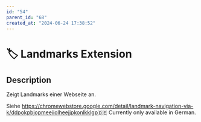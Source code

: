 ```yaml
---
id: "54"
parent_id: "68"
created_at: "2024-06-24 17:38:52"
---
```


# 🏷️ Landmarks Extension

## Description

Zeigt Landmarks einer Webseite an.

Siehe <https://chromewebstore.google.com/detail/landmark-navigation-via-k/ddpokpbjopmeeiiolheejjpkonlkklgp>🇩🇪 Currently only available in German.
